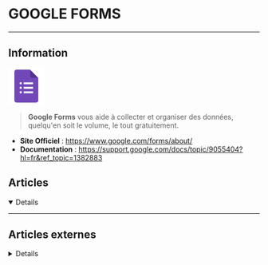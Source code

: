# GOOGLE FORMS
---

## <i class="fa-solid fa-hashtag"></i> Information

![Logo](../../_media/apps/google_forms/google_forms_logo.svg ':size=250 :no-zoom')


> <i class="fa-solid fa-quote-left"></i> **Google Forms** vous aide à collecter et organiser des données, quelqu'en soit le volume, le tout gratuitement. <i class="fa-solid fa-quote-left fa-rotate-180"></i>


- <i class="fa-solid fa-globe"></i> **Site Officiel** : https://www.google.com/forms/about/
- <i class="fa-solid fa-book"></i> **Documentation** : https://support.google.com/docs/topic/9055404?hl=fr&ref_topic=1382883



## <i class="fa-regular fa-newspaper"></i> Articles

<details open>

</details>

---

## <i class="fa-solid fa-glasses"></i> Articles externes

<details>

- [10 Advanced Google Forms Tips and Tricks](https://www.makeuseof.com/tag/10-advanced-tips-tricks-for-google-forms/)
- [How to Collect Contact Info Using Google Forms on Mobile Devices](https://www.makeuseof.com/tag/google-forms-collect-contact-info-mobile-device/)
- [How to Create a Free Website Contact Form With Google Forms](https://www.makeuseof.com/tag/website-contact-form-google-forms/)
- [One Way to Improve Google Form Response Rates](https://www.makeuseof.com/tag/improve-google-form-response-rates/)
- [The Best Guide to Google Forms You’ll Ever Find](https://www.makeuseof.com/tag/best-guide-google-forms/)
- [The 12 Finest Google Forms Alternatives You Should Try](https://www.makeuseof.com/tag/finest-14-google-forms-alternatives-try/)
- [How to Create a Google Form](https://www.makeuseof.com/how-to-create-a-google-form/)

</details>
